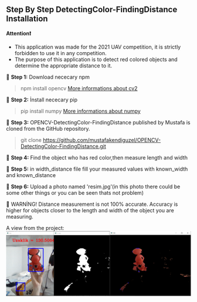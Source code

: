 ## Step By Step DetectingColor-FindingDistance Installation

**Attention❗️** 
* This application was made for the 2021 UAV competition, it is strictly forbidden to use it in any competition.
* The purpose of this application is to detect red colored objects and determine the appropriate distance to it.

🔺 **Step 1:** Download nececary npm 
>npm install opencv [More informations about cv2][cv2]

🔺 **Step 2:** İnstall nececary pip
>pip install numpy [More informations about numpy][numpy]
 
🔺 **Step 3:** OPENCV-DetectingColor-FindingDistance published by Mustafa is cloned from the GitHub repository.
>git clone https://github.com/mustafakendiguzel/OPENCV-DetectingColor-FindingDistance.git

🔺 **Step 4:** 
Find the object who has red color,then measure length and width

🔺 **Step 5:** 
in width_distance file fill your measured values with known_width and known_distance

🔺 **Step 6:** 
Upload a photo named 'resim.jpg'(in this photo there could be some other things or you can be seen thats not problem)

🔺 WARNİNG!
Distance measurement is not 100% accurate. Accuracy is higher for objects closer to the length and width of the object you are measuring.

A view from the project: ![Mask RCNN Sample](tick.png "Mask RCNN Sample")

[cv2]: https://www.npmjs.com/package/opencv2
[numpy]: https://numpy.org/install/
